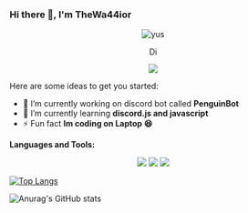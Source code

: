 ### Hi there 👋, I'm TheWa44ior
<p align="center"> <img src="https://komarev.com/ghpvc/?username=TheWarrior221" alt="yus" /> </p>
<p align='center'> <a href="https://discord.gg/dwESxzVgvt">
  <img align="center" alt="Discord Server" width="16px" src="https://cdn.jsdelivr.net/npm/simple-icons@v3/icons/discord.svg" />
</a> </p>

<p align="center"> <img src="https://discord.c99.nl/widget/theme-3/748477159709868093.png" /> </p>




Here are some ideas to get you started:

- 🔭 I’m currently working on discord bot called **PenguinBot**
- 🌱 I’m currently learning  **discord.js and javascript**
- ⚡ Fun fact **Im coding on Laptop 😆**

**Languages and Tools:** &nbsp;
<p align="center">
<img src="https://img.shields.io/badge/Node.JS-black?style=for-the-badge&logo=node.js" />
<img src="https://img.shields.io/badge/-HTML5-black?style=for-the-badge&logo=HTML5" /> 
<img src="https://img.shields.io/badge/Javascript-black?style=for-the-badge&logo=javascript" />

[![Top Langs](https://github-readme-stats.vercel.app/api/top-langs/?username=TheWarrior221&layout=compact)](https://github.com/anuraghazra/github-readme-stats)

![Anurag's GitHub stats](https://github-readme-stats.vercel.app/api?username=TheWarrior221&show_icons=true&theme=gradient)


